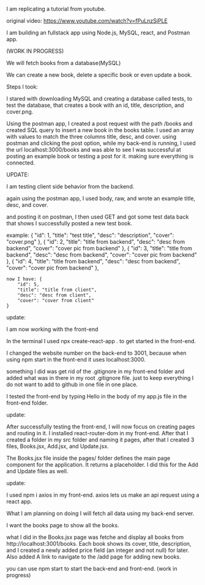 <!-- # Getting Started with Create React App

This project was bootstrapped with [Create React App](https://github.com/facebook/create-react-app).

## Available Scripts

In the project directory, you can run:

### `npm start`

Runs the app in the development mode.\
Open [http://localhost:3000](http://localhost:3000) to view it in your browser.

The page will reload when you make changes.\
You may also see any lint errors in the console.

### `npm test`

Launches the test runner in the interactive watch mode.\
See the section about [running tests](https://facebook.github.io/create-react-app/docs/running-tests) for more information.

### `npm run build`

Builds the app for production to the `build` folder.\
It correctly bundles React in production mode and optimizes the build for the best performance.

The build is minified and the filenames include the hashes.\
Your app is ready to be deployed!

See the section about [deployment](https://facebook.github.io/create-react-app/docs/deployment) for more information.

### `npm run eject`

**Note: this is a one-way operation. Once you `eject`, you can't go back!**

If you aren't satisfied with the build tool and configuration choices, you can `eject` at any time. This command will remove the single build dependency from your project.

Instead, it will copy all the configuration files and the transitive dependencies (webpack, Babel, ESLint, etc) right into your project so you have full control over them. All of the commands except `eject` will still work, but they will point to the copied scripts so you can tweak them. At this point you're on your own.

You don't have to ever use `eject`. The curated feature set is suitable for small and middle deployments, and you shouldn't feel obligated to use this feature. However we understand that this tool wouldn't be useful if you couldn't customize it when you are ready for it.

## Learn More

You can learn more in the [Create React App documentation](https://facebook.github.io/create-react-app/docs/getting-started).

To learn React, check out the [React documentation](https://reactjs.org/).

### Code Splitting

This section has moved here: [https://facebook.github.io/create-react-app/docs/code-splitting](https://facebook.github.io/create-react-app/docs/code-splitting)

### Analyzing the Bundle Size

This section has moved here: [https://facebook.github.io/create-react-app/docs/analyzing-the-bundle-size](https://facebook.github.io/create-react-app/docs/analyzing-the-bundle-size)

### Making a Progressive Web App

This section has moved here: [https://facebook.github.io/create-react-app/docs/making-a-progressive-web-app](https://facebook.github.io/create-react-app/docs/making-a-progressive-web-app)

### Advanced Configuration

This section has moved here: [https://facebook.github.io/create-react-app/docs/advanced-configuration](https://facebook.github.io/create-react-app/docs/advanced-configuration)

### Deployment

This section has moved here: [https://facebook.github.io/create-react-app/docs/deployment](https://facebook.github.io/create-react-app/docs/deployment)

### `npm run build` fails to minify

This section has moved here: [https://facebook.github.io/create-react-app/docs/troubleshooting#npm-run-build-fails-to-minify](https://facebook.github.io/create-react-app/docs/troubleshooting#npm-run-build-fails-to-minify) -->


I am replicating a tutorial from youtube. 

original video: https://www.youtube.com/watch?v=fPuLnzSjPLE

I am building an fullstack app using Node.js, MySQL, react, and Postman app.

(WORK IN PROGRESS)

We will fetch books from a database(MySQL)

We can create a new book, delete a specific book or even update a book.

Steps I took:

I stared with downloading MySQL and creating a database called tests, to test the database,
that creates a book with an id, title, description, and cover.png. 

Using the postman app, I created a post request with the path /books and created 
SQL query to insert a new book in the books table. I used an array with values to match the 
three columns title, desc, and cover. using postman and clicking the post option, while my back-end is running, I used the url localhost:3000/books and was able to see I was successful at posting an example book or testing a post for it. making sure everything is connected. 

UPDATE: 

I am testing client side behavior from the backend. 

again using the postman app, I used body, raw, and wrote an example title, desc, and cover.

and posting it on  postman, I then used GET and got some test data back that shows I successfully posted a new test book. 

example: {
        "id": 1,
        "title": "test title",
        "desc": "description",
        "cover": "cover.png"
    },
    {
        "id": 2,
        "title": "title from backend",
        "desc": "desc from backend",
        "cover": "cover pic from backend"
    },
    {
        "id": 3,
        "title": "title from backend",
        "desc": "desc from backend",
        "cover": "cover pic from backend"
    },
    {
        "id": 4,
        "title": "title from backend",
        "desc": "desc from backend",
        "cover": "cover pic from backend"
    },

    now I have: {
        "id": 5,
        "title": "title from client",
        "desc": "desc from client",
        "cover": "cover from client"
    }

update:

I am now working with the front-end

In the terminal I used npx create-react-app . to get started in the front-end.

I changed the website number on the back-end to 3001, because when using npm start in the front-end it uses localhost:3000.

something I did was get rid of the .gitignore in my front-end folder and added what was in there in my root .gitignore file.
just to keep everything I do not want to add to github in one file in one place.

I tested the front-end by typing Hello in the body of my app.js file in the front-end folder.


update:

After successfully testing the front-end, I will now focus on creating pages and routing in it.
I installed react-router-dom in my front-end.
After that I created a folder in my src folder and naming it pages, after that I created 3 files, 
Books.jsx, Add.jsx, and Update.jsx.

The Books.jsx file inside the pages/ folder defines the main page component for the application. It returns a placeholder.
I did this for the Add and Update files as well.

update:

I used npm i axios in my front-end. axios lets us make an api request using a react app.

What I am planning on doing I will fetch all data using my back-end server. 

I want the books page to show all the books.

what I did in the Books.jsx page
was fetche and display all books from http://localhost:3001/books. Each book shows its cover, title, description, and I created a newly added price field (an integer and not null) for later. Also added A link to navigate to the /add page for adding new books.


you can use npm start to start the back-end and front-end. (work in progress)



